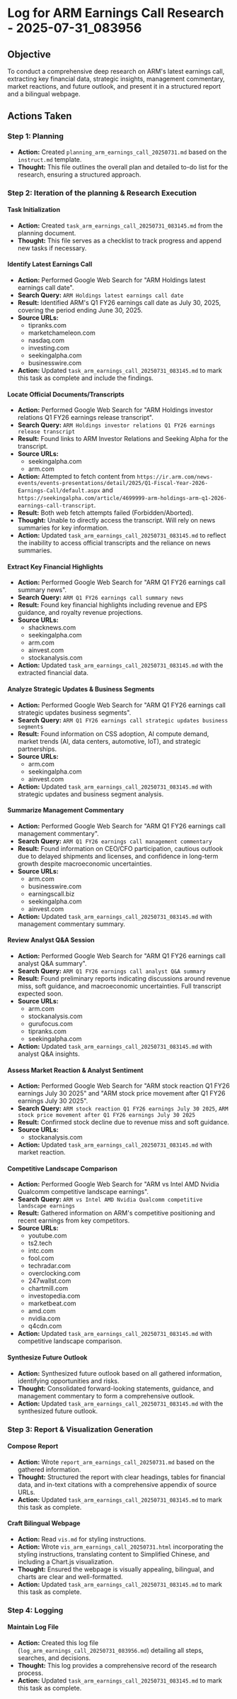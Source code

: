# Log for ARM Earnings Call Research - 2025-07-31_083956

## Objective
To conduct a comprehensive deep research on ARM's latest earnings call, extracting key financial data, strategic insights, management commentary, market reactions, and future outlook, and present it in a structured report and a bilingual webpage.

## Actions Taken

### Step 1: Planning
- **Action:** Created `planning_arm_earnings_call_20250731.md` based on the `instruct.md` template.
- **Thought:** This file outlines the overall plan and detailed to-do list for the research, ensuring a structured approach.

### Step 2: Iteration of the planning & Research Execution

#### Task Initialization
- **Action:** Created `task_arm_earnings_call_20250731_083145.md` from the planning document.
- **Thought:** This file serves as a checklist to track progress and append new tasks if necessary.

#### Identify Latest Earnings Call
- **Action:** Performed Google Web Search for "ARM Holdings latest earnings call date".
- **Search Query:** `ARM Holdings latest earnings call date`
- **Result:** Identified ARM's Q1 FY26 earnings call date as July 30, 2025, covering the period ending June 30, 2025.
- **Source URLs:**
    - tipranks.com
    - marketchameleon.com
    - nasdaq.com
    - investing.com
    - seekingalpha.com
    - businesswire.com
- **Action:** Updated `task_arm_earnings_call_20250731_083145.md` to mark this task as complete and include the findings.

#### Locate Official Documents/Transcripts
- **Action:** Performed Google Web Search for "ARM Holdings investor relations Q1 FY26 earnings release transcript".
- **Search Query:** `ARM Holdings investor relations Q1 FY26 earnings release transcript`
- **Result:** Found links to ARM Investor Relations and Seeking Alpha for the transcript.
- **Source URLs:**
    - seekingalpha.com
    - arm.com
- **Action:** Attempted to fetch content from `https://ir.arm.com/news-events/events-presentations/detail/2025/Q1-Fiscal-Year-2026-Earnings-Call/default.aspx` and `https://seekingalpha.com/article/4699999-arm-holdings-arm-q1-2026-earnings-call-transcript`.
- **Result:** Both web fetch attempts failed (Forbidden/Aborted).
- **Thought:** Unable to directly access the transcript. Will rely on news summaries for key information.
- **Action:** Updated `task_arm_earnings_call_20250731_083145.md` to reflect the inability to access official transcripts and the reliance on news summaries.

#### Extract Key Financial Highlights
- **Action:** Performed Google Web Search for "ARM Q1 FY26 earnings call summary news".
- **Search Query:** `ARM Q1 FY26 earnings call summary news`
- **Result:** Found key financial highlights including revenue and EPS guidance, and royalty revenue projections.
- **Source URLs:**
    - shacknews.com
    - seekingalpha.com
    - arm.com
    - ainvest.com
    - stockanalysis.com
- **Action:** Updated `task_arm_earnings_call_20250731_083145.md` with the extracted financial data.

#### Analyze Strategic Updates & Business Segments
- **Action:** Performed Google Web Search for "ARM Q1 FY26 earnings call strategic updates business segments".
- **Search Query:** `ARM Q1 FY26 earnings call strategic updates business segments`
- **Result:** Found information on CSS adoption, AI compute demand, market trends (AI, data centers, automotive, IoT), and strategic partnerships.
- **Source URLs:**
    - arm.com
    - seekingalpha.com
    - ainvest.com
- **Action:** Updated `task_arm_earnings_call_20250731_083145.md` with strategic updates and business segment analysis.

#### Summarize Management Commentary
- **Action:** Performed Google Web Search for "ARM Q1 FY26 earnings call management commentary".
- **Search Query:** `ARM Q1 FY26 earnings call management commentary`
- **Result:** Found information on CEO/CFO participation, cautious outlook due to delayed shipments and licenses, and confidence in long-term growth despite macroeconomic uncertainties.
- **Source URLs:**
    - arm.com
    - businesswire.com
    - earningscall.biz
    - seekingalpha.com
    - ainvest.com
- **Action:** Updated `task_arm_earnings_call_20250731_083145.md` with management commentary summary.

#### Review Analyst Q&A Session
- **Action:** Performed Google Web Search for "ARM Q1 FY26 earnings call analyst Q&A summary".
- **Search Query:** `ARM Q1 FY26 earnings call analyst Q&A summary`
- **Result:** Found preliminary reports indicating discussions around revenue miss, soft guidance, and macroeconomic uncertainties. Full transcript expected soon.
- **Source URLs:**
    - arm.com
    - stockanalysis.com
    - gurufocus.com
    - tipranks.com
    - seekingalpha.com
- **Action:** Updated `task_arm_earnings_call_20250731_083145.md` with analyst Q&A insights.

#### Assess Market Reaction & Analyst Sentiment
- **Action:** Performed Google Web Search for "ARM stock reaction Q1 FY26 earnings July 30 2025" and "ARM stock price movement after Q1 FY26 earnings July 30 2025".
- **Search Query:** `ARM stock reaction Q1 FY26 earnings July 30 2025`, `ARM stock price movement after Q1 FY26 earnings July 30 2025`
- **Result:** Confirmed stock decline due to revenue miss and soft guidance.
- **Source URLs:**
    - stockanalysis.com
- **Action:** Updated `task_arm_earnings_call_20250731_083145.md` with market reaction.

#### Competitive Landscape Comparison
- **Action:** Performed Google Web Search for "ARM vs Intel AMD Nvidia Qualcomm competitive landscape earnings".
- **Search Query:** `ARM vs Intel AMD Nvidia Qualcomm competitive landscape earnings`
- **Result:** Gathered information on ARM's competitive positioning and recent earnings from key competitors.
- **Source URLs:**
    - youtube.com
    - ts2.tech
    - intc.com
    - fool.com
    - techradar.com
    - overclocking.com
    - 247wallst.com
    - chartmill.com
    - investopedia.com
    - marketbeat.com
    - amd.com
    - nvidia.com
    - q4cdn.com
- **Action:** Updated `task_arm_earnings_call_20250731_083145.md` with competitive landscape comparison.

#### Synthesize Future Outlook
- **Action:** Synthesized future outlook based on all gathered information, identifying opportunities and risks.
- **Thought:** Consolidated forward-looking statements, guidance, and management commentary to form a comprehensive outlook.
- **Action:** Updated `task_arm_earnings_call_20250731_083145.md` with the synthesized future outlook.

### Step 3: Report & Visualization Generation

#### Compose Report
- **Action:** Wrote `report_arm_earnings_call_20250731.md` based on the gathered information.
- **Thought:** Structured the report with clear headings, tables for financial data, and in-text citations with a comprehensive appendix of source URLs.
- **Action:** Updated `task_arm_earnings_call_20250731_083145.md` to mark this task as complete.

#### Craft Bilingual Webpage
- **Action:** Read `vis.md` for styling instructions.
- **Action:** Wrote `vis_arm_earnings_call_20250731.html` incorporating the styling instructions, translating content to Simplified Chinese, and including a Chart.js visualization.
- **Thought:** Ensured the webpage is visually appealing, bilingual, and charts are clear and well-formatted.
- **Action:** Updated `task_arm_earnings_call_20250731_083145.md` to mark this task as complete.

### Step 4: Logging

#### Maintain Log File
- **Action:** Created this log file (`log_arm_earnings_call_20250731_083956.md`) detailing all steps, searches, and decisions.
- **Thought:** This log provides a comprehensive record of the research process.
- **Action:** Updated `task_arm_earnings_call_20250731_083145.md` to mark this task as complete.
